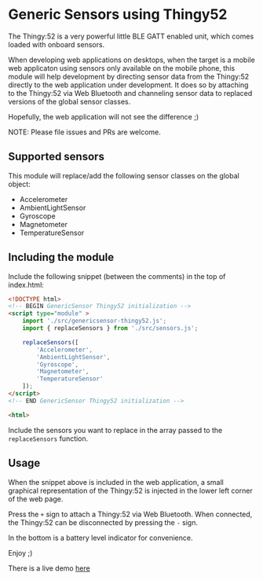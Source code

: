 # Generic Sensors using Thingy52

The Thingy:52 is a very powerful little BLE GATT enabled unit, which comes loaded with onboard sensors.

When developing web applications on desktops, when the target is a mobile web applicaton using sensors
only available on the mobile phone, this module will help development by directing sensor data from
the Thingy:52 directly to the web application under development.  It does so by attaching to the Thingy:52
via Web Bluetooth and channeling sensor data to replaced versions of the global sensor classes.

Hopefully, the web application will not see the difference ;)

NOTE: Please file issues and PRs are welcome.

## Supported sensors

This module will replace/add the following sensor classes on the global object:

* Accelerometer
* AmbientLightSensor
* Gyroscope
* Magnetometer
* TemperatureSensor

## Including the module

Include the following snippet (between the comments) in the top of index.html:

```html
<!DOCTYPE html>
<!-- BEGIN GenericSensor Thingy52 initialization -->
<script type="module" >
    import './src/genericsensor-thingy52.js';
    import { replaceSensors } from './src/sensors.js';

    replaceSensors([
        'Accelerometer',
        'AmbientLightSensor',
        'Gyroscope',
        'Magnetometer',
        'TemperatureSensor'
    ]);
</script>
<!-- END GenericSensor Thingy52 initialization -->

<html>
```

Include the sensors you want to replace in the array passed to the `replaceSensors` function.

## Usage

When the snippet above is included in the web application, a small graphical representation of the Thingy:52
is injected in the lower left corner of the web page.

Press the `+` sign to attach a Thingy:52 via Web Bluetooth.
When connected, the Thingy:52 can be disconnected by pressing the `-` sign.

In the bottom is a battery level indicator for convenience.

Enjoy ;)

There is a live demo [here](https://larsgk.github.io/genericsensor-thingy52)

